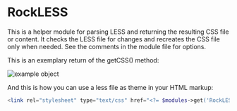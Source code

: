 # RockLESS

This is a helper module for parsing LESS and returning the resulting CSS file or content. It checks the LESS file for changes and recreates the CSS file only when needed. See the comments in the module file for options.

This is an exemplary return of the getCSS() method:

![example object](https://i.imgur.com/KVzY0uC.png)

And this is how you can use a less file as theme in your HTML markup:

```php
<link rel="stylesheet" type="text/css" href="<?= $modules->get('RockLESS')->getCSS($config->paths->templates . 'less/theme.less')->cssUrl; ?>">
```
